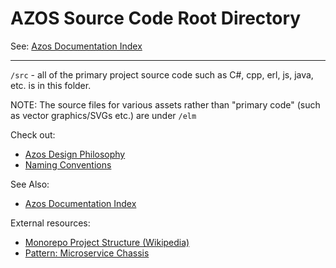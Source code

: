 # AZOS Source Code Root Directory 
See: [Azos Documentation Index](documentation-index.md)

-----

`/src` - all of the primary project source code such as C#, cpp, erl, js, java, etc. is in this folder.

NOTE: The source files for various assets rather than "primary code" (such as
vector graphics/SVGs etc.) are under `/elm`

Check out:
- [Azos Design Philosophy](philosophy.md)
- [Naming Conventions](naming-conventions.md)

See Also: 
- [Azos Documentation Index](documentation-index.md)

External resources:
- [Monorepo Project Structure (Wikipedia)](https://en.wikipedia.org/wiki/Monorepo)
- [Pattern: Microservice Chassis](https://microservices.io/patterns/microservice-chassis.html)
